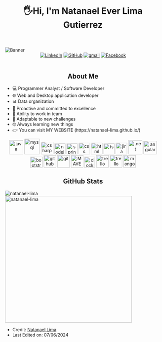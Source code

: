 <body>
    <header>
         <div align="center"><h1 align="center"> 🖐Hi, I'm Natanael Ever Lima Gutierrez</h1></div>
    </header>
    <img src="https://i.postimg.cc/9FBXqjzT/banner-github-2.png" alt="Banner" class="banner">
    <div align=center>
        <a href="https://www.linkedin.com/in/natanael-ever-lima-gutierrez-9bb695259/"><img src="https://img.shields.io/badge/Linkedin-0077b5?style=flat&logo=linkedin" alt="LinkedIn" /></a>
        <a href="https://github.com/natanael-lima"><img src="https://img.shields.io/badge/GitHub-214A57?style=flat&logo=github&logoColor=white" alt="GitHub" /></a>
        <a href="lima73777@gmail.com"><img src="https://img.shields.io/badge/Gmail-C52943?style=flat&logo=gmail&logoColor=white" alt="gmail" /></a>
        <a href="https://www.facebook.com/natanael1999/"><img src="https://img.shields.io/badge/Facebook-1b155d?style=flat&logo=facebook&logoColor=white" alt="Facebook" /></a>
    </div>
    <div align=left>
        <br>
   <h2 align="center">About Me</h2>
               <ul>
                   <li>💻 Programmer Analyst / Software Developer</li>
                   <li>🌐 Web and Desktop application developer</li>
                   <li>📊 Data organization</li>
                   <li>🚀 Proactive and committed to excellence</li>
                   <li>🤝 Ability to work in team</li>
                   <li>🔧 Adaptable to new challenges</li>
                   <li>🤓 Always learning new things</li>
                   <li>👉 You can visit MY WEBSITE (https://natanael-lima.github.io/) </li>
               </ul>
            <p align="center">
            <img src="https://cdn.jsdelivr.net/gh/devicons/devicon@latest/icons/java/java-original.svg" alt="java" width="45" height="45"/> 
            <img src="https://www.svgrepo.com/show/303251/mysql-logo.svg" alt="mysql" width="50" height="50"/> 
            <img src="https://www.svgrepo.com/show/452184/csharp.svg" alt="csharp" width="40" height="40"/>
            <img src="https://cdn.jsdelivr.net/gh/devicons/devicon@latest/icons/nodejs/nodejs-original.svg" alt="nodejs" width="35" height="35"/>
            <img src="https://cdn.jsdelivr.net/gh/devicons/devicon@latest/icons/spring/spring-original.svg" alt="spring" width="35" height="35"/>
            <img src="https://cdn.jsdelivr.net/gh/devicons/devicon@latest/icons/css3/css3-original.svg" alt="css" width="37" height="37"/> 
            <img src="https://cdn.jsdelivr.net/gh/devicons/devicon@latest/icons/html5/html5-original.svg" alt="html" width="37" height="37"/>
            <img src="https://cdn.jsdelivr.net/gh/devicons/devicon@latest/icons/typescript/typescript-original.svg" alt="ts" width="35" height="35"/> 
            <img src="https://cdn.jsdelivr.net/gh/devicons/devicon@latest/icons/jira/jira-original.svg" alt="jira" width="37" height="37"/> 
            <img src="https://logosandtypes.com/wp-content/uploads/2020/07/microsoft-net.svg" alt=".net" width="45" height="45"/> 
            <img src="https://www.svgrepo.com/show/452156/angular.svg" alt="angular" width="43" height="43"/>
            <img src="https://upload.wikimedia.org/wikipedia/commons/thumb/b/b2/Bootstrap_logo.svg/512px-Bootstrap_logo.svg.png?20210507000024" alt="bootstrap" width="40" height="35"/> 
            <img src="https://cdn.jsdelivr.net/gh/devicons/devicon@latest/icons/github/github-original.svg" alt="github" width="40" height="40"/> 
            <img src="https://cdn.jsdelivr.net/gh/devicons/devicon@latest/icons/git/git-original.svg" alt="git" width="40" height="40"/> 
            <img src="https://www.svgrepo.com/show/373829/maven.svg" alt="MAVEN" width="40" height="40"/>
            <img src="https://www.svgrepo.com/show/452192/docker.svg" alt="docker" width="35" height="35"/> 
            <img src="https://cdn.jsdelivr.net/gh/devicons/devicon@latest/icons/trello/trello-plain.svg" alt="trello" width="40" height="40"/>
            <img src="https://upload.wikimedia.org/wikipedia/commons/thumb/7/7d/Microsoft_.NET_logo.svg/456px-Microsoft_.NET_logo.svg.png" alt="trello" width="40" height="40"/>
            <img src="https://www.svgrepo.com/show/373845/mongo.svg" alt="mongodb" width="40" height="40"/> 
            </p>
 <h2 align="center">GitHub Stats</h2>
    <p>
    <img align="left" src="https://github-readme-stats.vercel.app/api/top-langs?username=natanael-lima&show_icons=true&locale=en&layout=compact" alt="natanael-lima" />
    </p>
    <p>&nbsp;
    <img align="center" src="https://github-readme-stats.vercel.app/api?username=natanael-lima&show_icons=true&locale=en" alt="natanael-lima" width="410" />
    </p>
</body>

* Credit: [Natanael Lima](https://github.com/natanael-lima)
* Last Edited on: 07/06/2024
